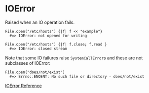 # IOError

Raised when an IO operation fails.

    File.open("/etc/hosts") {|f| f << "example"}
      #=> IOError: not opened for writing

    File.open("/etc/hosts") {|f| f.close; f.read }
      #=> IOError: closed stream

Note that some IO failures raise `SystemCallError`s and these are not
subclasses of IOError:

    File.open("does/not/exist")
      #=> Errno::ENOENT: No such file or directory - does/not/exist

[IOError Reference](http://ruby-doc.org/core-2.5.0/IOError.html)
